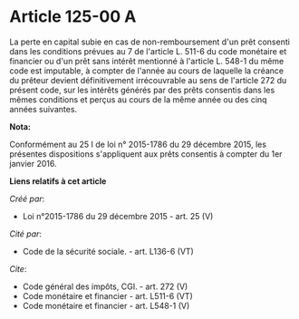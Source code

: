 # Article 125-00 A

La perte en capital subie en cas de non-remboursement d'un prêt consenti dans les conditions prévues au 7 de l'article L.
511-6 du code monétaire et financier ou d'un prêt sans intérêt mentionné à l'article L. 548-1 du même code est imputable, à
compter de l'année au cours de laquelle la créance du prêteur devient définitivement irrécouvrable au sens de l'article 272
du présent code, sur les intérêts générés par des prêts consentis dans les mêmes conditions et perçus au cours de la même
année ou des cinq années suivantes.

**Nota:**

Conformément au 25 I de loi n° 2015-1786 du 29 décembre 2015, les présentes dispositions s'appliquent aux prêts consentis à
compter du 1er janvier 2016.

**Liens relatifs à cet article**

_Créé par_:

  - Loi n°2015-1786 du 29 décembre 2015 - art. 25 (V)

_Cité par_:

  - Code de la sécurité sociale. - art. L136-6 (VT)

_Cite_:

  - Code général des impôts, CGI. - art. 272 (V)
  - Code monétaire et financier - art. L511-6 (VT)
  - Code monétaire et financier - art. L548-1 (V)
